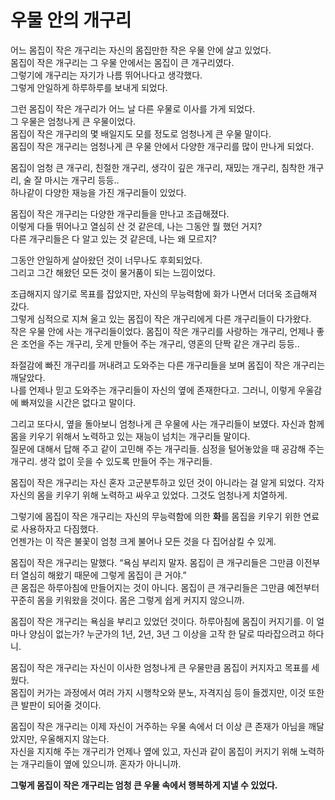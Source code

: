 # 우물 안의 개구리

어느 몸집이 작은 개구리는 자신의 몸집만한 작은 우물 안에 살고 있었다.  
몸집이 작은 개구리는 그 우물 안에서는 몸집이 큰 개구리였다.  
그렇기에 개구리는 자기가 나름 뛰어나다고 생각했다.  
그렇게 안일하게 하루하루를 보내게 되었다.

그런 몸집이 작은 개구리가 어느 날 다른 우물로 이사를 가게 되었다.  
그 우물은 엄청나게 큰 우물이었다.  
몸집이 작은 개구리의 몇 배일지도 모를 정도로 엄청나게 큰 우물 말이다.  
몸집이 작은 개구리는 엄청나게 큰 우물 안에서 다양한 개구리를 많이 만나게 되었다.

몸집이 엄청 큰 개구리, 친절한 개구리, 생각이 깊은 개구리, 재밌는 개구리, 침착한 개구리, 술 잘 마시는 개구리 등등..  
하나같이 다양한 재능을 가진 개구리들이 있었다.

몸집이 작은 개구리는 다양한 개구리들을 만나고 조급해졌다.  
이렇게 다들 뛰어나고 열심히 산 것 같은데, 나는 그동안 뭘 했던 거지?  
다른 개구리들은 다 알고 있는 것 같은데, 나는 왜 모르지?

그동안 안일하게 살아왔던 것이 너무나도 후회되었다.  
그리고 그간 해왔던 모든 것이 물거품이 되는 느낌이었다.

조급해지지 않기로 목표를 잡았지만, 자신의 무능력함에 화가 나면서 더더욱 조급해져 갔다.  
그렇게 심적으로 지쳐 울고 있는 몸집이 작은 개구리에게 다른 개구리들이 다가왔다.  
작은 우물 안에 사는 개구리들이었다. 몸집이 작은 개구리를 사랑하는 개구리, 언제나 좋은 조언을 주는 개구리, 웃게 만들어 주는 개구리, 영혼의 단짝 같은 개구리 등등..

좌절감에 빠진 개구리를 꺼내려고 도와주는 다른 개구리들을 보며 몸집이 작은 개구리는 깨달았다.  
나를 언제나 믿고 도와주는 개구리들이 자신의 옆에 존재한다고. 그러니, 이렇게 우울감에 빠져있을 시간은 없다고 말이다.

그리고 또다시, 옆을 돌아보니 엄청나게 큰 우물에 사는 개구리들이 보였다. 자신과 함께 몸을 키우기 위해서 노력하고 있는 재능이 넘치는 개구리들 말이다.  
질문에 대해서 답해 주고 같이 고민해 주는 개구리들. 심정을 털어놓았을 때 공감해 주는 개구리. 생각 없이 웃을 수 있도록 만들어 주는 개구리들.

몸집이 작은 개구리는 자신 혼자 고군분투하고 있던 것이 아니라는 걸 알게 되었다. 각자 자신의 몸을 키우기 위해 노력하고 싸우고 있었다. 그것도 엄청나게 치열하게.

그렇기에 몸집이 작은 개구리는 자신의 무능력함에 의한 **화**를 몸집을 키우기 위한 연료로 사용하자고 다짐했다.  
언젠가는 이 작은 불꽃이 엄청 크게 불어나 모든 것을 다 집어삼킬 수 있게.

몸집이 작은 개구리는 말했다. “욕심 부리지 말자. 몸집이 큰 개구리들은 그만큼 이전부터 열심히 해왔기 때문에 그렇게 몸집이 큰 거야.”  
큰 몸집은 하루아침에 만들어지는 것이 아니다. 몸집이 큰 개구리들은 그만큼 예전부터 꾸준히 몸을 키워왔을 것이다. 몸은 그렇게 쉽게 커지지 않으니까.

몸집이 작은 개구리는 욕심을 부리고 있었던 것이다. 하루아침에 몸집이 커지기를.
이 얼마나 양심이 없는가? 누군가의 1년, 2년, 3년 그 이상을 고작 한 달로 따라잡으려고 하다니.

몸집이 작은 개구리는 자신이 이사한 엄청나게 큰 우물만큼 몸집이 커지자고 목표를 세웠다.  
몸집이 커가는 과정에서 여러 가지 시행착오와 분노, 자격지심 등이 들겠지만, 이것 또한 큰 발판이 되어줄 것이다.

몸집이 작은 개구리는 이제 자신이 거주하는 우물 속에서 더 이상 큰 존재가 아님을 깨달았지만, 우울해지지 않는다.  
자신을 지지해 주는 개구리가 언제나 옆에 있고, 자신과 같이 몸집이 커지기 위해 노력하는 개구리들이 옆에 있으니까. 혼자가 아니니까.

**그렇게 몸집이 작은 개구리는 엄청 큰 우물 속에서 행복하게 지낼 수 있었다.**
